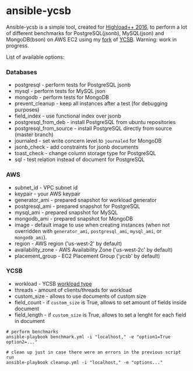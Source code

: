 # ansible-ycsb

Ansible-ycsb is a simple tool, created for [Highload++ 2016](http://www.highload.ru/2016/abstracts/2351.html), to perform a lot of
different benchmarks for PostgreSQL(jsonb), MySQL(json) and MongoDB(bson) on
AWS EC2 using my [fork](https://github.com/erthalion/YCSB) of
[YCSB](https://github.com/brianfrankcooper/YCSB). Warning: work in progress.

List of available options:

### Databases

* postgresql - perform tests for PostgreSQL jsonb
* mysql - perform tests for MySQL json
* mongodb - perform tests for MongoDB
* prevent_cleanup - keep all instances after a test (for debugging purposes)
* field_index - use functional index over jsonb
* postgresql_from_deb - install PostgreSQL from ubuntu repositories
* postgresql_from_source - install PostgreSQL directly from source (master
  branch)
* journaled - set write concern level to `journaled` for MongoDB
* jsonb_check - add constraints for jsonb documents
* toast_check - change column storage type for PostgreSQL
* sql - test relation instead of document for PostgreSQL

### AWS

* subnet_id - VPC subnet id
* keypair - your AWS keypair
* generator_ami - prepared snapshot for workload generator
* postgresql_ami - prepared snapshot for PostgreSQL
* mysql_ami - prepared snapshot for MySQL
* mongodb_ami - prepared snapshot for MongoDB
* image - default image to use when creating instances (when not
  overridden with `generator_ami`, `postgresql_ami`, `mysql_ami`, or
  `mongodb_ami`).
* region - AWS region ('us-west-2' by default)
* availability_zone - AWS Availability Zone ('us-west-2c' by default)
* placement_group - EC2 Placement Group ('ycsb' by default)

### YCSB

* workload - YCSB [workload type](https://github.com/brianfrankcooper/YCSB/wiki/Core-Workloads)
* threads - amount of clients/threads for workload
* custom_size - allows to use documents of custom size
* field_count - if `custom_size` is True, allows to set amount of fields inside
  document
* field_length - if `custom_size` is True, allows to set a lenght for each
  field in document

```shell
# perform benchmarks
ansible-playbook benchmark.yml -i "localhost," -e "option1=True option2=..."

# clean up just in case there were an errors in the previous script run
ansible-playbook cleanup.yml -i "localhost," -e "options..."
```
